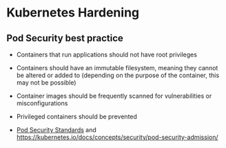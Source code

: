 # Kubernetes Hardening

## Pod Security best practice

 - Containers that run applications should not have root privileges

 - Containers should have an immutable filesystem, meaning they cannot be altered or added to (depending on the purpose of the container, this may not be possible) 

 - Container images should be frequently scanned for vulnerabilities or misconfigurations 

 - Privileged containers should be prevented  

 - [Pod Security Standards](https://kubernetes.io/docs/concepts/security/pod-security-standards/) and https://kubernetes.io/docs/concepts/security/pod-security-admission/
